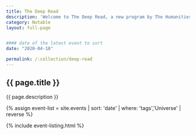 ```yaml
---
title: The Deep Read
description: 'Welcome to The Deep Read, a new program by The Humanities Institute at UC Santa Cruz that invites curious minds to think deeply about literature, art, and the most pressing issues of our day. We’ll read books from a wide range of genres, exploring their implications on our politics, inner lives, and communities.'
category: Notable
layout: full-page


#### date of the latest event to sort
date: "2020-04-18"

permalink: /:collection/deep-read
---
```

<section id="main-content">
<div class="grid-container large">
<section class="heading">
<h2 class="underline">{{ page.title }}</h2>
</section>

<p class="text-center">{{ page.description }}</p>

<div class="events-card-list fade-out-siblings">
{% assign event-list = site.events | sort: 'date' | where: 'tags','Universe' | reverse %}

{% include event-listing.html %}
